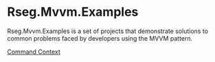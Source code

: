 # Rseg.Mvvm.Examples

Rseg.Mvvm.Examples is a set of projects that demonstrate solutions to common problems faced by developers using the MVVM pattern.

[Command Context](Rseg.Mvvm.Examples.CommandContext)